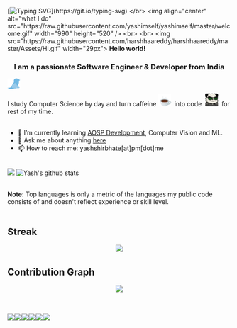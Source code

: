 [![Typing SVG](https://readme-typing-svg.herokuapp.com?color=%23F76767&center=true&width=500&lines=Hello+world!+I+am+Yash;I+am+a+Software+Engineer+by+profession;I+work+on+various+projects+in+my+free+time;Thanks+for+visiting+my+profile.)](https://git.io/typing-svg)
</br>
      <img align="center" alt="what I do" src="https://raw.githubusercontent.com/yashimself/yashimself/master/welcome.gif" width="990" height="520" />
      <br>
      <br>
      <img src="https://raw.githubusercontent.com/harshhaareddy/harshhaareddy/master/Assets/Hi.gif" width="29px"> **Hello world!**</br>
<h3 align="center"> I am a passionate Software Engineer & Developer from India</h3>
<a href="https://twitter.com/shirbhateyash">
  <img align="left" alt=" Yash Shirbhate | Twitter" width="29px" src="https://raw.githubusercontent.com/yashimself/yashimself/master/twitter.gif" />
</a>
<br />
<br />
I study Computer Science by day and turn caffeine <img alt="coffee" width="29px" src="https://raw.githubusercontent.com/yashimself/yashimself/master/coffee.gif" algin="left"/>&nbsp; into code &nbsp;<img alt="program" width="29px" src="https://raw.githubusercontent.com/yashimself/yashimself/master/program.gif" algin="left" />&nbsp; for rest of my time.
<br />
<br />

- 🌱 I’m currently learning [AOSP Development](https://source.android.com/), Computer Vision and ML.
- 💬 Ask me about anything [here](https://github.com/yashimself/yashimself/issues)
- 📫 How to reach me: yashshirbhate[at]pm[dot]me


<br>
<img margin=15px src="https://github-readme-stats.vercel.app/api/top-langs/?username=yashimself&hide=yacc,smpl&langs_count=10&show_icons=true&theme=radical" float = "left"/>

<img margin=10px src="https://github-readme-stats.vercel.app/api?username=yashimself&show_icons=true&theme=radical&line_height=27" alt="Yash's github stats" float = "left"/> 
<br>
<br>

  <b>Note:</b> Top languages is only a metric of the languages my public code consists of and doesn't reflect experience or skill level.
<br>
<br>


## Streak
<p align="center"><img src="https://github-readme-streak-stats.herokuapp.com?user=yashimself&date_format=M%20j%5B%2C%20Y%5D&theme=tokyonight&hide_rank=false&count_private=true&border_radius=10&line_height=28&hide_border=true&text_color=a3a3a3"></p>

## Contribution Graph

<p align = "center">
 <img src="https://activity-graph.herokuapp.com/graph?username=yashimself&text_color=a3a3a3&border_radius=10&line_height=28&hide_border=true&text_color=a3a3a3&theme=redical&area=true&area_color=a3a3a3"></p>
 <br>
 
<p align = "center">
<a href="https://github.com/yashimself/face_attendance">
  <img align="left" float=left src="https://github-readme-stats.vercel.app/api/pin/?username=yashimself&show_icons=true&repo=face_attendance&theme=radical" />
</a>
<a href="https://github.com/yashimself/android_kernel_sdm660">
  <img align="left" float=left src="https://github-readme-stats.vercel.app/api/pin/?username=yashimself&show_icons=true&repo=android_kernel_sdm660&theme=radical" />
</a>
<a href="https://github.com/yashimself/proprietary_vendor_asus">
  <img align="left" float=left src="https://github-readme-stats.vercel.app/api/pin/?username=yashimself&show_icons=true&repo=proprietary_vendor_asus&theme=radical" />
</a>
<a href="https://github.com/yashimself/cowin-alerts">
  <img align="left" float=left src="https://github-readme-stats.vercel.app/api/pin/?username=yashimself&show_icons=true&repo=cowin-alerts&theme=radical" />
</a>
<a href="https://github.com/yashimself/RSA">
  <img align="left" float=left src="https://github-readme-stats.vercel.app/api/pin/?username=yashimself&show_icons=true&repo=RSA&theme=radical" />
</a>
<a href="https://github.com/yashimself/attend-google-meet-meetings">
  <img align="left" float=left src="https://github-readme-stats.vercel.app/api/pin/?username=yashimself&show_icons=true&repo=attend-google-meet-meetings&theme=radical" />
</a>
  </p>
